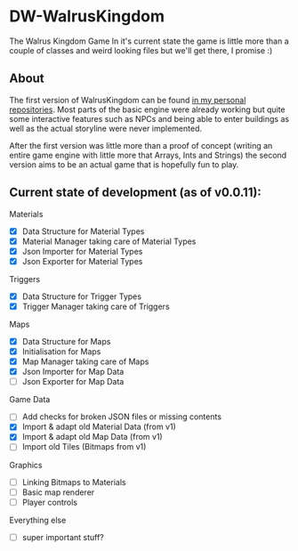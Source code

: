 # DW-WalrusKingdom
The Walrus Kingdom Game
In it's current state the game is little more than a couple of classes and weird looking files but we'll get there, I promise :)

## About
The first version of WalrusKingdom can be found [in my personal repositories](https://github.com/KaliPhobos/WalrusKingdom).
Most parts of the basic engine were already working but quite some interactive features such as NPCs and being able to enter buildings as well as the actual storyline were never implemented.

After the first version was little more than a proof of concept (writing an entire game engine with little more that Arrays, Ints and Strings) the second version aims to be an actual game that is hopefully fun to play.


## Current state of development (as of v0.0.11):

Materials
- [x] Data Structure for Material Types
- [x] Material Manager taking care of Material Types
- [x] Json Importer for Material Types
- [x] Json Exporter for Material Types

Triggers
- [x] Data Structure for Trigger Types
- [x] Trigger Manager taking care of Triggers

Maps
- [x] Data Structure for Maps
- [x] Initialisation for Maps
- [x] Map Manager taking care of Maps
- [x] Json Importer for Map Data
- [ ] Json Exporter for Map Data

Game Data
- [ ] Add checks for broken JSON files or missing contents
- [x] Import & adapt old Material Data (from v1)
- [x] Import & adapt old Map Data (from v1)
- [ ] Import old Tiles (Bitmaps from v1)

Graphics
- [ ] Linking Bitmaps to Materials
- [ ] Basic map renderer
- [ ] Player controls

Everything else
- [ ] super important stuff?